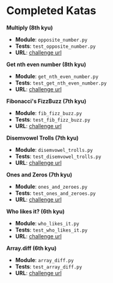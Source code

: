 # Completed Katas

**Multiply (8th kyu)**

- **Module**: `opposite_number.py`
- **Tests**: `test_opposite_number.py`
- **URL**: [challenge url](https://www.codewars.com/kata/50654ddff44f800200000004)

**Get nth even number (8th kyu)**

- **Module**: `get_nth_even_number.py`
- **Tests**: `test_get_nth_even_number.py`
- **URL**: [challenge url](https://www.codewars.com/kata/5933a1f8552bc2750a0000ed)

**Fibonacci's FizzBuzz (7th kyu)**

- **Module**: `fib_fizz_buzz.py`
- **Tests**: `test_fib_fizz_buzz.py`
- **URL**: [challenge url](https://www.codewars.com/kata/57bf599f102a39bb1e000ae5)

**Disemvowel Trolls (7th kyu)**

- **Module**: `disemvowel_trolls.py`
- **Tests**: `test_disemvowel_trolls.py`
- **URL**: [challenge url](https://www.codewars.com/kata/52fba66badcd10859f00097e)

**Ones and Zeros (7th kyu)**

- **Module**: `ones_and_zeroes.py`
- **Tests**: `test_ones_and_zeroes.py`
- **URL**: [challenge url](https://www.codewars.com/kata/578553c3a1b8d5c40300037c)

**Who likes it? (6th kyu)**

- **Module**: `who_likes_it.py`
- **Tests**: `test_who_likes_it.py`
- **URL**: [challenge url](https://www.codewars.com/kata/5266876b8f4bf2da9b000362)

**Array.diff (6th kyu)**

- **Module**: `array_diff.py`
- **Tests**: `test_array_diff.py`
- **URL**: [challenge url](https://www.codewars.com/kata/523f5d21c841566fde000009)
